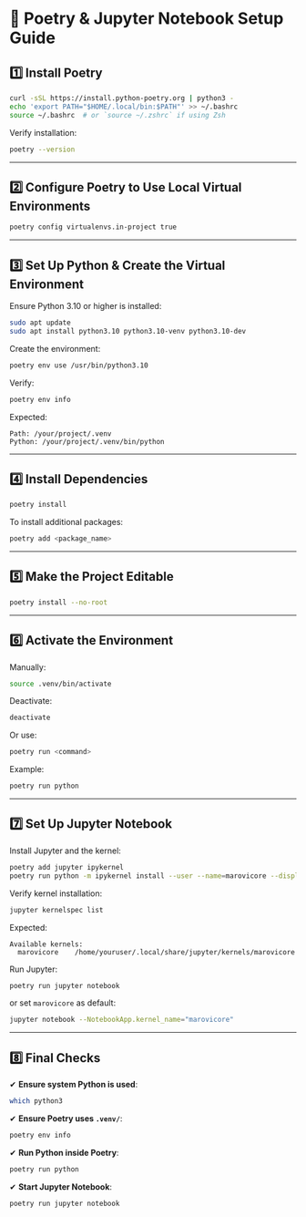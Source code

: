 # **📌 Poetry & Jupyter Notebook Setup Guide**

## **1️⃣ Install Poetry**
```bash
curl -sSL https://install.python-poetry.org | python3 -
echo 'export PATH="$HOME/.local/bin:$PATH"' >> ~/.bashrc
source ~/.bashrc  # or `source ~/.zshrc` if using Zsh
```
Verify installation:
```bash
poetry --version
```

---

## **2️⃣ Configure Poetry to Use Local Virtual Environments**
```bash
poetry config virtualenvs.in-project true
```

---

## **3️⃣ Set Up Python & Create the Virtual Environment**
Ensure Python 3.10 or higher is installed:
```bash
sudo apt update
sudo apt install python3.10 python3.10-venv python3.10-dev
```
Create the environment:
```bash
poetry env use /usr/bin/python3.10
```
Verify:
```bash
poetry env info
```
Expected:
```
Path: /your/project/.venv
Python: /your/project/.venv/bin/python
```

---

## **4️⃣ Install Dependencies**
```bash
poetry install
```
To install additional packages:
```bash
poetry add <package_name>
```

---

## **5️⃣ Make the Project Editable**
```bash
poetry install --no-root
```

---

## **6️⃣ Activate the Environment**
Manually:
```bash
source .venv/bin/activate
```
Deactivate:
```bash
deactivate
```
Or use:
```bash
poetry run <command>
```
Example:
```bash
poetry run python
```

---

## **7️⃣ Set Up Jupyter Notebook**
Install Jupyter and the kernel:
```bash
poetry add jupyter ipykernel
poetry run python -m ipykernel install --user --name=marovicore --display-name "Python (MaroviCore)"
```
Verify kernel installation:
```bash
jupyter kernelspec list
```
Expected:
```
Available kernels:
  marovicore    /home/youruser/.local/share/jupyter/kernels/marovicore
```

Run Jupyter:
```bash
poetry run jupyter notebook
```
or set `marovicore` as default:
```bash
jupyter notebook --NotebookApp.kernel_name="marovicore"
```

---

## **8️⃣ Final Checks**
✔ **Ensure system Python is used**:
```bash
which python3
```
✔ **Ensure Poetry uses `.venv/`**:
```bash
poetry env info
```
✔ **Run Python inside Poetry**:
```bash
poetry run python
```
✔ **Start Jupyter Notebook**:
```bash
poetry run jupyter notebook
``` 